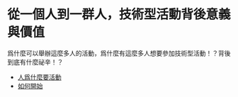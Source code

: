 # 從一個人到一群人，技術型活動背後意義與價值

爲什麼可以舉辦這麼多人的活動，爲什麼有這麼多人想要參加技術型活動！？背後到底有什麼祕辛！？

* [人爲什麼要活動](section/intro.md)
* [如何開始](section/how_start.md)
